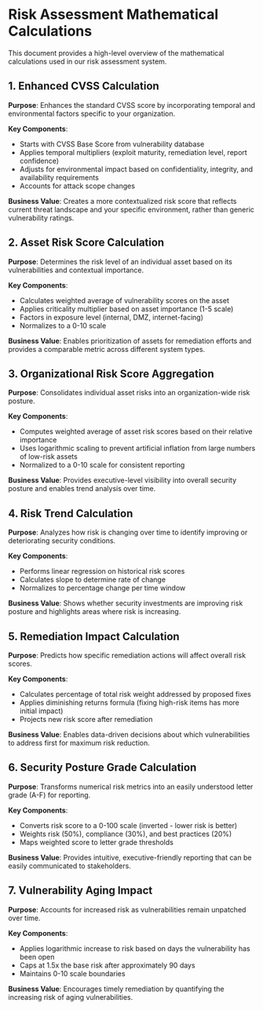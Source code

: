 # Risk Assessment Mathematical Calculations

This document provides a high-level overview of the mathematical calculations used in our risk assessment system.

## 1. Enhanced CVSS Calculation

**Purpose**: Enhances the standard CVSS score by incorporating temporal and environmental factors specific to your organization.

**Key Components**:
- Starts with CVSS Base Score from vulnerability database
- Applies temporal multipliers (exploit maturity, remediation level, report confidence)
- Adjusts for environmental impact based on confidentiality, integrity, and availability requirements
- Accounts for attack scope changes

**Business Value**: Creates a more contextualized risk score that reflects current threat landscape and your specific environment, rather than generic vulnerability ratings.

## 2. Asset Risk Score Calculation

**Purpose**: Determines the risk level of an individual asset based on its vulnerabilities and contextual importance.

**Key Components**:
- Calculates weighted average of vulnerability scores on the asset
- Applies criticality multiplier based on asset importance (1-5 scale)
- Factors in exposure level (internal, DMZ, internet-facing)
- Normalizes to a 0-10 scale

**Business Value**: Enables prioritization of assets for remediation efforts and provides a comparable metric across different system types.

## 3. Organizational Risk Score Aggregation

**Purpose**: Consolidates individual asset risks into an organization-wide risk posture.

**Key Components**:
- Computes weighted average of asset risk scores based on their relative importance
- Uses logarithmic scaling to prevent artificial inflation from large numbers of low-risk assets
- Normalized to a 0-10 scale for consistent reporting

**Business Value**: Provides executive-level visibility into overall security posture and enables trend analysis over time.

## 4. Risk Trend Calculation

**Purpose**: Analyzes how risk is changing over time to identify improving or deteriorating security conditions.

**Key Components**:
- Performs linear regression on historical risk scores
- Calculates slope to determine rate of change
- Normalizes to percentage change per time window

**Business Value**: Shows whether security investments are improving risk posture and highlights areas where risk is increasing.

## 5. Remediation Impact Calculation

**Purpose**: Predicts how specific remediation actions will affect overall risk scores.

**Key Components**:
- Calculates percentage of total risk weight addressed by proposed fixes
- Applies diminishing returns formula (fixing high-risk items has more initial impact)
- Projects new risk score after remediation

**Business Value**: Enables data-driven decisions about which vulnerabilities to address first for maximum risk reduction.

## 6. Security Posture Grade Calculation

**Purpose**: Transforms numerical risk metrics into an easily understood letter grade (A-F) for reporting.

**Key Components**:
- Converts risk score to a 0-100 scale (inverted - lower risk is better)
- Weights risk (50%), compliance (30%), and best practices (20%)
- Maps weighted score to letter grade thresholds

**Business Value**: Provides intuitive, executive-friendly reporting that can be easily communicated to stakeholders.

## 7. Vulnerability Aging Impact

**Purpose**: Accounts for increased risk as vulnerabilities remain unpatched over time.

**Key Components**:
- Applies logarithmic increase to risk based on days the vulnerability has been open
- Caps at 1.5x the base risk after approximately 90 days
- Maintains 0-10 scale boundaries

**Business Value**: Encourages timely remediation by quantifying the increasing risk of aging vulnerabilities.